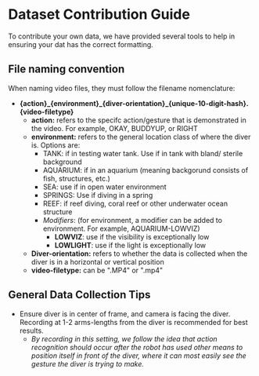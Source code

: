 # Dataset Contribution Guide

To contribute your own data, we have provided several tools to help in ensuring your dat has the correct formatting.

## File naming convention

When naming video files, they must follow the filename nomenclature:
* **{action}\_{environment}\_{diver-orientation}\_{unique-10-digit-hash}.{video-filetype}**
    * **action:** refers to the specifc action/gesture that is demonstrated in the video. For example, OKAY, BUDDYUP, or RIGHT
    * **environment:** refers to the general location class of where the diver is. Options are:
        * TANK: if in testing water tank. Use if in tank with bland/ sterile background
        * AQUARIUM: if in an aquarium (meaning backgorund consists of fish, structures, etc.)
        * SEA: use if in open water environment
        * SPRINGS: Use if diving in a spring
        * REEF: if reef diving, coral reef or other underwater ocean structure
        * *Modifiers*: (for environment, a modifier can be added to environment. For example, AQUARIUM-LOWVIZ)
            * **LOWVIZ**: use if the visibility is exceptionally low
            * **LOWLIGHT**: use if the light is exceptionally low
    * **Diver-orientation:** refers to whether the data is collected when the diver is in a horizontal or vertical position
    * **video-filetype:** can be ".MP4" or ".mp4"

## General Data Collection Tips

* Ensure diver is in center of frame, and camera is facing the diver. Recording at 1-2 arms-lengths from the diver is recommended for best results.
    * *By recording in this setting, we follow the idea that action recognition should occur after the robot has used other means to position itself in front of the diver, where it can most easily see the gesture the diver is trying to make.*
